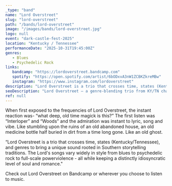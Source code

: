 ```yaml
---
_type: "band"
name: "Lord Overstreet"
slug: "lord-overstreet"
path: "/bands/lord-overstreet"
image: "/images/bands/lord-overstreet.jpg"
logo: null
event: "dark-castle-fest-2025"
location: "Kentucky / Tennessee"
performanceDate: "2025-10-31T19:45:00Z"
genres:
   - Blues
   - Psychedelic Rock
links:
   bandcamp: "https://lordoverstreet.bandcamp.com"
   spotify: "https://open.spotify.com/artist/6bODxvA3nW1ZCBKZkreMBw"
   instagram: "https://www.instagram.com/lordoverstreet"
description: "Lord Overstreet is a trio that crosses time, states (Kentucky/Tennessee), and genres to bring a unique sound rooted in Southern storytelling traditions. The Lord's songs vary widely in style from blues to psychedelic rock to full-scale powerviolence - all while keeping a distinctly idiosyncratic level of soul and romance."
seoDescription: "Lord Overstreet — a genre-blending trio from KY/TN channeling Southern storytelling through blues, psych rock, and raw powerviolence with haunting soul."
ref: null
---
```


When first exposed to the frequencies of Lord Overstreet, the instant reaction was- “what deep, old time magick is this?”
The first listen was “Interloper” and “Woods” and the admiration was instant to lyric, song and vibe.
Like stumbling upon the ruins of an old abandoned house, an old medicine bottle half buried in dirt from a time long gone.
Like an old ghost. 

“Lord Overstreet is a trio that crosses time, states (Kentucky/Tennessee), and genres to bring a unique sound rooted in Southern storytelling traditions. The Lord's songs vary widely in style from blues to psychedelic rock to full-scale powerviolence - all while keeping a distinctly idiosyncratic level of soul and romance."

Check out Lord Overstreet on Bandcamp or wherever you choose to listen to music.